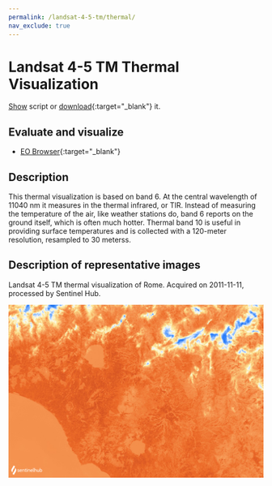 ```yaml
---
permalink: /landsat-4-5-tm/thermal/
nav_exclude: true
---
```


# Landsat 4-5 TM Thermal Visualization
<a href="#" id='togglescript'>Show</a> script or [download](script.js){:target="_blank"} it.
<div id='script_view' style="display:none">
{% highlight javascript %}
{% include_relative script.js %}
{% endhighlight %}
</div>

## Evaluate and visualize

- [EO Browser](https://sentinelshare.page.link/VMYw){:target="_blank"}   

## Description

This thermal visualization is based on band 6. At the central wavelength of 11040 nm it measures in the thermal infrared, or TIR. Instead of measuring the temperature of the air, like weather stations do, band 6 reports on the ground itself, which is often much hotter. Thermal band 10 is useful in providing surface temperatures and is collected with a 120-meter resolution, resampled to 30 meterss.

## Description of representative images

Landsat 4-5 TM thermal visualization of Rome. Acquired on 2011-11-11, processed by Sentinel Hub. 

![L8 NDVI](fig/fig1.png)


 